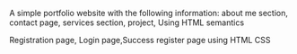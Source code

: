 A simple portfolio website with the following information: about me section, contact page, services section, project, Using HTML semantics

Registration page, Login page,Success register page using HTML CSS


